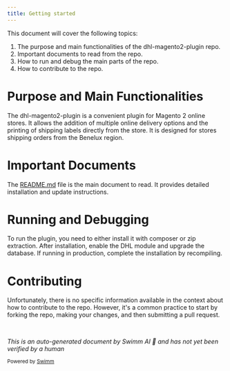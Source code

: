 ```yaml
---
title: Getting started
---
```

This document will cover the following topics:

1. The purpose and main functionalities of the dhl-magento2-plugin repo.
2. Important documents to read from the repo.
3. How to run and debug the main parts of the repo.
4. How to contribute to the repo.

# Purpose and Main Functionalities

The dhl-magento2-plugin is a convenient plugin for Magento 2 online stores. It allows the addition of multiple online delivery options and the printing of shipping labels directly from the store. It is designed for stores shipping orders from the Benelux region.

# Important Documents

The [README.md](http://README.md) file is the main document to read. It provides detailed installation and update instructions.

# Running and Debugging

To run the plugin, you need to either install it with composer or zip extraction. After installation, enable the DHL module and upgrade the database. If running in production, complete the installation by recompiling.

# Contributing

Unfortunately, there is no specific information available in the context about how to contribute to the repo. However, it's a common practice to start by forking the repo, making your changes, and then submitting a pull request.

&nbsp;

*This is an auto-generated document by Swimm AI 🌊 and has not yet been verified by a human*

<SwmMeta version="3.0.0" repo-id="Z2l0aHViJTNBJTNBZGhsLW1hZ2VudG8yLXBsdWdpbiUzQSUzQWdpbGFkbmF2b3Q=" repo-name="dhl-magento2-plugin"><sup>Powered by [Swimm](/)</sup></SwmMeta>
